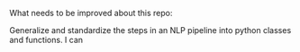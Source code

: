 What needs to be improved about this repo:

Generalize and standardize the steps in an NLP pipeline into python classes and
functions. I can 
